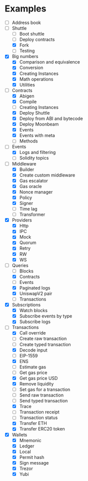 # Examples
- [ ] Address book
- [ ] Shuttle
    - [ ] Boot shuttle
    - [ ] Deploy contracts
    - [x] Fork
    - [ ] Testing
- [x] Big numbers
    - [x] Comparison and equivalence
    - [x] Conversion
    - [x] Creating Instances
    - [x] Math operations
    - [x] Utilities
- [ ] Contracts
    - [x] Abigen
    - [x] Compile
    - [ ] Creating Instances
    - [x] Deploy Shuttle
    - [x] Deploy from ABI and bytecode
    - [x] Deploy Moonbeam
    - [x] Events
    - [x] Events with meta
    - [ ] Methods
- [ ] Events
  - [x] Logs and filtering
  - [ ] Solidity topics
- [ ] Middleware
  - [x] Builder
  - [x] Create custom middleware
  - [x] Gas escalator
  - [x] Gas oracle
  - [x] Nonce manager
  - [x] Policy
  - [x] Signer
  - [ ] Time lag
  - [ ] Transformer
- [x] Providers
  - [x] Http
  - [x] IPC
  - [x] Mock 
  - [x] Quorum
  - [x] Retry
  - [x] RW
  - [x] WS
- [ ] Queries
  - [ ] Blocks
  - [x] Contracts
  - [ ] Events
  - [x] Paginated logs
  - [x] UniswapV2 pair
  - [ ] Transactions
- [x] Subscriptions
  - [x] Watch blocks
  - [x] Subscribe events by type
  - [x] Subscribe logs
- [ ] Transactions
  - [x] Call override
  - [ ] Create raw transaction
  - [ ] Create typed transaction
  - [x] Decode input
  - [ ] EIP-1559
  - [x] ENS
  - [ ] Estimate gas
  - [ ] Get gas price
  - [x] Get gas price USD
  - [x] Remove liquidity
  - [ ] Set gas for a transaction
  - [ ] Send raw transaction
  - [ ] Send typed transaction
  - [x] Trace
  - [ ] Transaction receipt
  - [ ] Transaction status
  - [x] Transfer ETH
  - [X] Transfer ERC20 token
- [x] Wallets
  - [x] Mnemonic
  - [x] Ledger
  - [x] Local
  - [x] Permit hash
  - [x] Sign message
  - [x] Trezor
  - [x] Yubi
